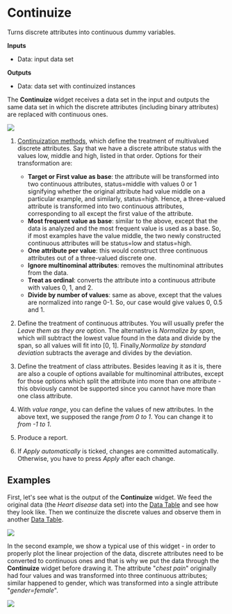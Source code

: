 Continuize
==========

Turns discrete attributes into continuous dummy variables.

**Inputs**

- Data: input data set

**Outputs**

- Data: data set with continuized instances

The **Continuize** widget receives a data set in the input and outputs the same data set in which the discrete attributes (including binary attributes) are replaced with continuous ones.

![](images/Continuize-stamped.png)

1. [Continuization methods](https://en.wikipedia.org/wiki/Continuity_correction), which define the treatment of multivalued discrete attributes. Say that we have a discrete attribute status with the values low, middle and high, listed in that order. Options for their transformation are:  

   - **Target or First value as base**: the attribute will be transformed into two continuous attributes, status=middle with values 0 or 1 signifying whether the original attribute had value middle on a particular example, and similarly, status=high. Hence, a three-valued attribute is transformed into two continuous attributes, corresponding to all except the first value of the attribute.
   - **Most frequent value as base**: similar to the above, except that the data is analyzed and the most frequent value is used as a base. So, if most examples have the value middle, the two newly constructed continuous attributes will be status=low and status=high.
   - **One attribute per value**: this would construct three continuous attributes out of a three-valued discrete one.
   - **Ignore multinominal attributes**: removes the multinominal attributes from the data.
   - **Treat as ordinal**: converts the attribute into a continuous attribute with values 0, 1, and 2.
   - **Divide by number of values**: same as above, except that the values are normalized into range 0-1. So, our case would give values 0, 0.5 and 1.

2. Define the treatment of continuous attributes. You will usually prefer the *Leave them as they are* option. The alternative is *Normalize by span*, which will subtract the lowest value found in the data and divide by the span, so all values will fit into [0, 1]. Finally,*Normalize by standard deviation* subtracts the average and divides by the deviation.
3. Define the treatment of class attributes. Besides leaving it as it is, there are also a couple of options available for multinominal attributes, except for those options which split the attribute into more than one attribute - this obviously cannot be supported since you cannot have more than one class attribute.
4. With *value range*, you can define the values of new attributes. In the above text, we supposed the range *from 0 to 1*. You can change it to *from -1 to 1*.
5. Produce a report.
6. If *Apply automatically* is ticked, changes are committed automatically. Otherwise, you have to press *Apply* after each change.

Examples
--------

First, let's see what is the output of the **Continuize** widget. We feed the original data (the *Heart disease* data set) into the [Data Table](../data/datatable) and see how they look like. Then we continuize the discrete values and observe them in another [Data Table](../data/datatable).

![](images/Continuize-Example1.png)

In the second example, we show a typical use of this widget - in order to properly plot the linear projection of the data, discrete attributes need to be converted to continuous ones and that is why we put the data through the **Continuize** widget before drawing it. The attribute "*chest pain*" originally had four values and was transformed into three continuous attributes; similar happened to gender, which was transformed into a single attribute "*gender=female*".

![](images/Continuize-Example2.png)
